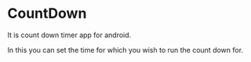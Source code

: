 # CountDown

It is count down timer app for android.

In this you can set the time for which you wish to run the count down for.
